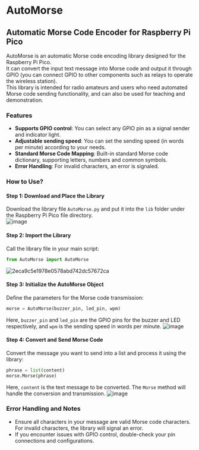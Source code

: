 # AutoMorse  
## Automatic Morse Code Encoder for Raspberry Pi Pico  

AutoMorse is an automatic Morse code encoding library designed for the Raspberry Pi Pico.  
It can convert the input text message into Morse code and output it through GPIO (you can connect GPIO to other components such as relays to operate the wireless station).  
This library is intended for radio amateurs and users who need automated Morse code sending functionality, and can also be used for teaching and demonstration.

### Features
- **Supports GPIO control**: You can select any GPIO pin as a signal sender and indicator light.
- **Adjustable sending speed**: You can set the sending speed (in words per minute) according to your needs.
- **Standard Morse Code Mapping**: Built-in standard Morse code dictionary, supporting letters, numbers and common symbols.
- **Error Handling**: For invalid characters, an error is signaled.

### How to Use?

#### Step 1: Download and Place the Library
Download the library file `AutoMorse.py` and put it into the `lib` folder under the Raspberry Pi Pico file directory.  
![image](https://github.com/HKEMS-STMO/Fully-automatic-Morse-coder/assets/118874898/7e8f5df4-7fd6-4f81-bc99-640456c506d8)

#### Step 2: Import the Library
Call the library file in your main script: 
```python
from AutoMorse import AutoMorse
```  
![2eca9c5e1978e0578abd742dc57672ca](https://github.com/HKEMS-STMO/Fully-automatic-Morse-coder/assets/118874898/16f9ce9e-f4e0-4f3c-928e-2440792cc70e)

#### Step 3: Initialize the AutoMorse Object
Define the parameters for the Morse code transmission:
```python
morse = AutoMorse(buzzer_pin, led_pin, wpm)
```
Here, `buzzer_pin` and `led_pin` are the GPIO pins for the buzzer and LED respectively, and `wpm` is the sending speed in words per minute.
![image](https://github.com/HKEMS-STMO/Fully-automatic-Morse-coder/assets/118874898/99fde3f8-71eb-467b-ba3f-42141b9199c5)

#### Step 4: Convert and Send Morse Code
Convert the message you want to send into a list and process it using the library:
```python
phrase = list(content) 
morse.Morse(phrase)
```
Here, `content` is the text message to be converted. The `Morse` method will handle the conversion and transmission.
![image](https://github.com/HKEMS-STMO/Fully-automatic-Morse-coder/assets/118874898/5f82e961-a204-45eb-82ca-61073a220618)

### Error Handling and Notes
- Ensure all characters in your message are valid Morse code characters. For invalid characters, the library will signal an error.
- If you encounter issues with GPIO control, double-check your pin connections and configurations.
